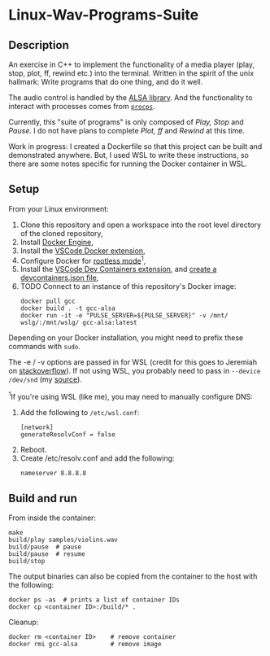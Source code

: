# Linux-Wav-Programs-Suite
Description
-----------

An exercise in C++ to implement the functionality of a media player (play, stop, plot, ff, rewind etc.) into the terminal. Written in the spirit of the unix hallmark: Write programs that do one thing, and do it well.

The audio control is handled by the [ALSA library](https://www.alsa-project.org/wiki/Main_Page#:~:text=The%20Advanced%20Linux%20Sound%20Architecture%20(ALSA)%20provides%20audio). And the functionality to interact with processes comes from [`procps`](https://gitlab.com/procps-ng/procps).

Currently, this "suite of programs" is only composed of *Play, Stop* and *Pause*. I do not have plans to complete *Plot, ff* and *Rewind* at this time.

Work in progress: I created a Dockerfile so that this project can be built and demonstrated anywhere. But, I used WSL to write these instructions, so there are some notes specific for running the Docker container in WSL.

Setup
------------
From your Linux environment:
1. Clone this repository and open a workspace into the root level directory of the cloned repository,
1. Install [Docker Engine](https://docs.docker.com/engine/install/),
1. Install the [VSCode Docker extension](https://code.visualstudio.com/docs/containers/overview#_installation),
1. Configure Docker for [rootless mode](https://docs.docker.com/engine/security/rootless/)<sup>1</sup>,
1. Install the [VSCode Dev Containers extension](https://code.visualstudio.com/docs/devcontainers/containers#_installation), and [create a devcontainers.json file](https://code.visualstudio.com/docs/devcontainers/containers#_create-a-devcontainerjson-file),
1. TODO Connect to an instance of this repository's Docker image:
    ```
    docker pull gcc
    docker build . -t gcc-alsa
    docker run -it -e "PULSE_SERVER=${PULSE_SERVER}" -v /mnt/    wslg/:/mnt/wslg/ gcc-alsa:latest
    ```
Depending on your Docker installation, you might need to prefix these commands with `sudo`.

The -e / -v options are passed in for WSL (credit for this goes to Jeremiah on [stackoverflow](https://stackoverflow.com/questions/68310978/playing-sound-in-docker-container-on-wsl-in-windows-11)). If not using WSL, you probably need to pass in `--device /dev/snd` (my [source](https://github.com/mviereck/x11docker/wiki/Container-sound:-ALSA-or-Pulseaudio)). 

<sup>1</sup>If you're using WSL (like me), you may need to manually configure DNS:

1. Add the following to `/etc/wsl.conf`:
    ```
    [network]
    generateResolvConf = false
    ```
1. Reboot.
1. Create /etc/resolv.conf and add the following:
    ```
    nameserver 8.8.8.8
    ```


Build and run
-----

From inside the container: 
```
make
build/play samples/violins.wav
build/pause  # pause
build/pause  # resume
build/stop
```
The output binaries can also be copied from the container to the host with the following:
```
docker ps -as  # prints a list of container IDs
docker cp <container ID>:/build/* .
```

Cleanup:
```
docker rm <container ID>    # remove container
docker rmi gcc-alsa         # remove image
```
